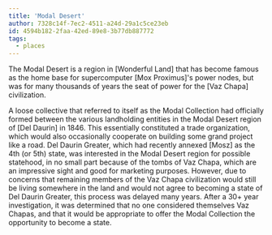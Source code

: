```yaml
---
title: 'Modal Desert'
author: 7328c14f-7ec2-4511-a24d-29a1c5ce23eb
id: 4594b182-2faa-42ed-89e8-3b77db887772
tags:
  - places
---
```

The Modal Desert is a region in [Wonderful Land] that has become famous as the home base for supercomputer [Mox Proximus]'s power nodes, but was for many thousands of years the seat of power for the [Vaz Chapa] civilization.

A loose collective that referred to itself as the Modal Collection had officially formed between the various landholding entities in the Modal Desert region of [Del Daurin] in 1846. This essentially constituted a trade organization, which would also occasionally cooperate on building some grand project like a road. Del Daurin Greater, which had recently annexed [Mosz] as the 4th (or 5th) state, was interested in the Modal Desert region for possible statehood, in no small part because of the tombs of Vaz Chapa, which are an impressive sight and good for marketing purposes. However, due to concerns that remaining members of the Vaz Chapa civilization would still be living somewhere in the land and would not agree to becoming a state of Del Daurin Greater, this process was delayed many years. After a 30+ year investigation, it was determined that no one considered themselves Vaz Chapas, and that it would be appropriate to offer the Modal Collection the opportunity to become a state.